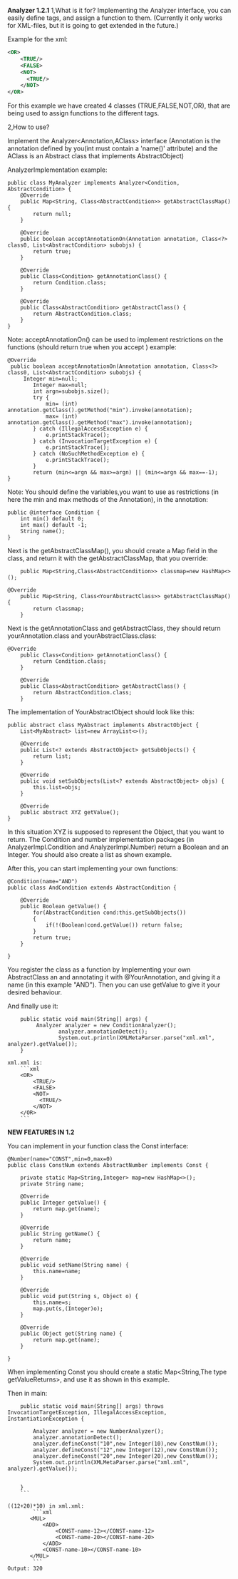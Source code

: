 
<p1><b>Analyzer 1.2.1</b></p1>
1,What is it for?
Implementing the Analyzer interface, you can easily define tags, and assign a function to them.
(Currently it only works for XML-files, but it is going to get extended in the future.)

Example for the xml:
```xml
<OR>
    <TRUE/>
    <FALSE>
    <NOT>
      <TRUE/>
    </NOT>
</OR>
```
For this example we have created 4 classes (TRUE,FALSE,NOT,OR), that are being used to assign functions to the different tags.

2,How to use?

Implement the Analyzer<Annotation,AClass> interface (Annotation is the annotation defined by you(int must contain a 'name()' attribute)
and the AClass is an Abstract class that implements AbstractObject)


AnalyzerImplementation example:
```
public class MyAnalyzer implements Analyzer<Condition, AbstractCondition> {
    @Override
    public Map<String, Class<AbstractCondition>> getAbstractClassMap() {
        return null;
    }

    @Override
    public boolean acceptAnnotationOn(Annotation annotation, Class<?> class0, List<AbstractCondition> subobjs) {
        return true;
    }

    @Override
    public Class<Condition> getAnnotationClass() {
        return Condition.class;
    }

    @Override
    public Class<AbstractCondition> getAbstractClass() {
        return AbstractCondition.class;
    }
}
```


Note: acceptAnnotationOn() can be used to implement restrictions on the functions (should return true when you accept ) example:
```
@Override
 public boolean acceptAnnotationOn(Annotation annotation, Class<?> class0, List<AbstractCondition> subobjs) {
     Integer min=null;
        Integer max=null;
        int argn=subobjs.size();
        try {
            min= (int) annotation.getClass().getMethod("min").invoke(annotation);
            max= (int) annotation.getClass().getMethod("max").invoke(annotation);
        } catch (IllegalAccessException e) {
            e.printStackTrace();
        } catch (InvocationTargetException e) {
            e.printStackTrace();
        } catch (NoSuchMethodException e) {
            e.printStackTrace();
        }
        return (min<=argn && max>=argn) || (min<=argn && max==-1);
}
```

Note: You should define the variables,you want to use as restrictions (in here the min and max methods of the Annotation), in the annotation:
```
public @interface Condition {
    int min() default 0;
    int max() default -1;
    String name();
}
```

Next is the getAbstractClassMap(), you should create a Map field in the class, and return it with the getAbstractClassMap, that you override:
```
    public Map<String,Class<AbstractCondition>> classmap=new HashMap<>();

@Override
    public Map<String, Class<YourAbstractClass>> getAbstractClassMap() {
        return classmap;
    }
```
Next is the getAnnotationClass and getAbstractClass, they should return yourAnnotation.class and yourAbstractClass.class:
```
@Override
    public Class<Condition> getAnnotationClass() {
        return Condition.class;
    }

    @Override
    public Class<AbstractCondition> getAbstractClass() {
        return AbstractCondition.class;
    }
```

The implementation of YourAbstractObject should look like this:
```
public abstract class MyAbstract implements AbstractObject {
    List<MyAbstract> list=new ArrayList<>();

    @Override
    public List<? extends AbstractObject> getSubObjects() {
        return list;
    }

    @Override
    public void setSubObjects(List<? extends AbstractObject> objs) {
        this.list=objs;
    }

    @Override
    public abstract XYZ getValue();
}
```
In this situation XYZ is supposed to represent the Object, that you want to return. The Condition and number implementation packages (in AnalyzerImpl.Condition and AnalyzerImpl.Number) return a Boolean and an Integer.
You should also create a list as shown example.


After this, you can start implementing your own functions:
```
@Condition(name="AND")
public class AndCondition extends AbstractCondition {

    @Override
    public Boolean getValue() {
        for(AbstractCondition cond:this.getSubObjects())
        {
            if(!(Boolean)cond.getValue()) return false;
        }
        return true;
    }

}
```
You register the class as a function by Implementing your own AbstractClass an and annotating it with @YourAnnotation, and giving it a name (in this example "AND").
Then you can use getValue to give it your desired behaviour.



  And finally use it:
```
    public static void main(String[] args) {
         Analyzer analyzer = new ConditionAnalyzer();
                analyzer.annotationDetect();
                System.out.println(XMLMetaParser.parse("xml.xml", analyzer).getValue());
    }
```
    xml.xml is:
        ```xml
        <OR>
            <TRUE/>
            <FALSE>
            <NOT>
              <TRUE/>
            </NOT>
        </OR>
        ```


<p1><b>NEW FEATURES IN 1.2 </b></p1>

You can implement in your function class the Const interface:
```
@Number(name="CONST",min=0,max=0)
public class ConstNum extends AbstractNumber implements Const {

    private static Map<String,Integer> map=new HashMap<>();
    private String name;

    @Override
    public Integer getValue() {
        return map.get(name);
    }

    @Override
    public String getName() {
        return name;
    }

    @Override
    public void setName(String name) {
        this.name=name;
    }

    @Override
    public void put(String s, Object o) {
        this.name=s;
        map.put(s,(Integer)o);
    }

    @Override
    public Object get(String name) {
        return map.get(name);
    }

}
```

When implementing Const you should create a static Map<String,The type getValueReturns>, and use it as shown in this example.

Then in main:
```
    public static void main(String[] args) throws InvocationTargetException, IllegalAccessException, InstantiationException {

        Analyzer analyzer = new NumberAnalyzer();
        analyzer.annotationDetect();
        analyzer.defineConst("10",new Integer(10),new ConstNum());
        analyzer.defineConst("12",new Integer(12),new ConstNum());
        analyzer.defineConst("20",new Integer(20),new ConstNum());
        System.out.println(XMLMetaParser.parse("xml.xml", analyzer).getValue());


    }
    ```

((12+20)*10) in xml.xml:
        ```xml
       <MUL>
           <ADD>
               <CONST-name-12></CONST-name-12>
               <CONST-name-20></CONST-name-20>
           </ADD>
           <CONST-name-10></CONST-name-10>
       </MUL>
        ```
Output: 320

